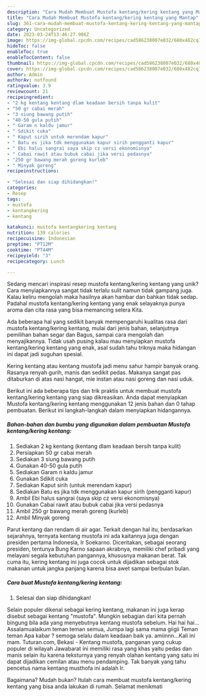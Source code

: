 ```yaml
---
description: "Cara Mudah Membuat Mustofa kentang/kering kentang yang Mantap"
title: "Cara Mudah Membuat Mustofa kentang/kering kentang yang Mantap"
slug: 361-cara-mudah-membuat-mustofa-kentang-kering-kentang-yang-mantap
category: Uncategorized
date: 2023-03-24T13:46:27.906Z
image: https://img-global.cpcdn.com/recipes/cad586238007e032/680x482cq70/mustofa-kentangkering-kentang-foto-resep-utama.jpg
hideToc: false
enableToc: true
enableTocContent: false
thumbnail: https://img-global.cpcdn.com/recipes/cad586238007e032/680x482cq70/mustofa-kentangkering-kentang-foto-resep-utama.jpg
cover: https://img-global.cpcdn.com/recipes/cad586238007e032/680x482cq70/mustofa-kentangkering-kentang-foto-resep-utama.jpg
author: Admin
authorAv: notfound
ratingvalue: 3.9
reviewcount: 21
recipeingredient:
- "2 kg kentang kentang dlam keadaan bersih tanpa kulit"
- "50 gr cabai merah"
- "3 siung bawang putih"
- "40-50 gula putih"
- " Garam n kaldu jamur"
- " Sdikit cuka"
- " Kaput sirih untuk merendam kapur"
- " Batu es jika tdk menggunakan kapur sirih pengganti kapur"
- " Ebi halus sangrai saya skip cz versi ekonomisnya"
- " Cabai rawit atau bubuk cabai jika versi pedasnya"
- "250 gr bawang merah goreng kurleb"
- " Minyak goreng"
recipeinstructions:

- "Selesai dan siap dihidangkan!"
categories:
- Resep
tags:
- mustofa
- kentangkering
- kentang

katakunci: mustofa kentangkering kentang 
nutrition: 139 calories
recipecuisine: Indonesian
preptime: "PT12M"
cooktime: "PT44M"
recipeyield: "3"
recipecategory: Lunch

---
```





Sedang mencari inspirasi resep mustofa kentang/kering kentang yang unik? Cara menyiapkannya sangat tidak terlalu sulit namun tidak gampang juga. Kalau keliru mengolah maka hasilnya akan hambar dan bahkan tidak sedap. Padahal mustofa kentang/kering kentang yang enak selayaknya punya aroma dan cita rasa yang bisa memancing selera Kita.





Ada beberapa hal yang sedikit banyak mempengaruhi kualitas rasa dari mustofa kentang/kering kentang, mulai dari jenis bahan, selanjutnya pemilihan bahan segar dan Bagus, sampai cara mengolah dan menyajikannya. Tidak usah pusing kalau mau menyiapkan mustofa kentang/kering kentang yang enak,      asal sudah tahu triknya maka hidangan ini dapat jadi suguhan spesial.














Kering kentang atau kentang mustofa jadi menu sahur hampir banyak orang. Rasanya renyah gurih, manis dan sedikit pedas. Makanya sangat pas ditaburkan di atas nasi hangat, mie instan atau nasi goreng dan nasi uduk.






Berikut ini ada beberapa tips dan trik praktis untuk membuat mustofa kentang/kering kentang yang siap dikreasikan. Anda dapat menyiapkan Mustofa kentang/kering kentang menggunakan 12 jenis bahan dan 0 tahap pembuatan. Berikut ini langkah-langkah dalam menyiapkan hidangannya.

<!--inarticleads1-->

##### Bahan-bahan dan bumbu yang digunakan dalam pembuatan Mustofa kentang/kering kentang:

1. Sediakan 2 kg kentang (kentang dlam keadaan bersih tanpa kulit)
1. Persiapkan 50 gr cabai merah
1. Sediakan 3 siung bawang putih
1. Gunakan 40-50 gula putih
1. Sediakan  Garam n kaldu jamur
1. Gunakan  Sdikit cuka
1. Sediakan  Kaput sirih (untuk merendam kapur)
1. Sediakan  Batu es jika tdk menggunakan kapur sirih (pengganti kapur)
1. Ambil  Ebi halus sangrai (saya skip cz versi ekonomisnya)
1. Gunakan  Cabai rawit atau bubuk cabai jika versi pedasnya
1. Ambil 250 gr bawang merah goreng (kurleb)
1. Ambil  Minyak goreng


Parut kentang dan rendam di air agar. Terkait dengan hal itu, berdasarkan sejarahnya, ternyata kentang mustofa ini ada kaitannya juga dengan presiden pertama Indonesia, Ir Soekarno. Diceritakan, sebagai seorang presiden, tentunya Bung Karno sapaan akrabnya, memiliki chef pribadi yang melayani segala kebutuhan pangannya, khususnya makanan berat. Tak cuma itu, kering kentang ini juga cocok untuk dijadikan sebagai stok makanan untuk jangka panjang karena bisa awet sampai berbulan bulan. 

<!--inarticleads2-->

##### Cara buat Mustofa kentang/kering kentang:


1. Selesai dan siap dihidangkan!

Selain populer dikenal sebagai kering kentang, makanan ini juga kerap disebut sebagai kentang &#34;mustofa&#34;. Mungkin sebagian dari kita pernah bingung bila ada yang menyebutnya kentang mustofa sebelum. Hai hai hai…Assalamualaikum teman teman semua, Jumpa lagi sama mama giigii Teman teman Apa kabar ? semoga selalu dalam keadaan baik ya. amiinnn…Kali ini mam. Tuturan.com, Bekasi - Kentang mustofa, panganan yang cukup populer di wilayah Jawabarat ini memiliki rasa yang khas yaitu pedas dan manis selain itu karena teksturnya yang renyah olahan kentang yang satu ini dapat dijadikan cemilan atau menu pendamping. Tak banyak yang tahu pencetus nama kentang musthofa ini adalah Ir. 

Bagaimana? Mudah bukan? Itulah cara membuat mustofa kentang/kering kentang yang bisa anda lakukan di rumah. Selamat menikmati
